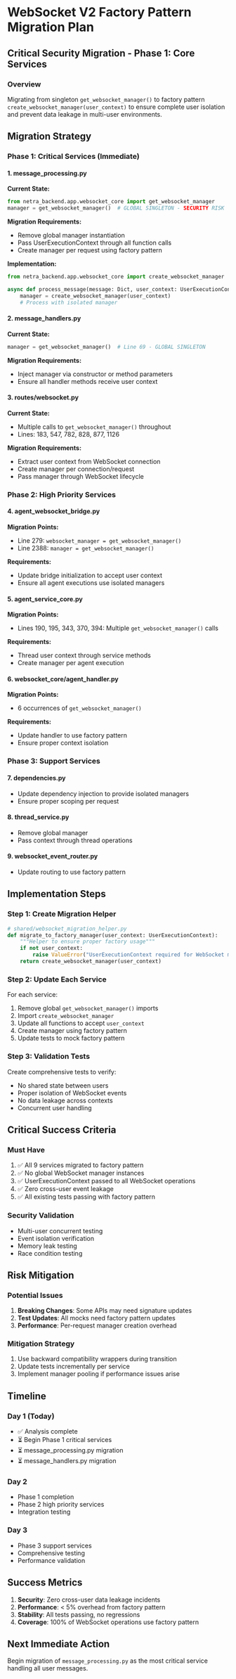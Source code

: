 # WebSocket V2 Factory Pattern Migration Plan

## Critical Security Migration - Phase 1: Core Services

### Overview
Migrating from singleton `get_websocket_manager()` to factory pattern `create_websocket_manager(user_context)` to ensure complete user isolation and prevent data leakage in multi-user environments.

## Migration Strategy

### Phase 1: Critical Services (Immediate)

#### 1. message_processing.py
**Current State:**
```python
from netra_backend.app.websocket_core import get_websocket_manager
manager = get_websocket_manager()  # GLOBAL SINGLETON - SECURITY RISK
```

**Migration Requirements:**
- Remove global manager instantiation
- Pass UserExecutionContext through all function calls
- Create manager per request using factory pattern

**Implementation:**
```python
from netra_backend.app.websocket_core import create_websocket_manager

async def process_message(message: Dict, user_context: UserExecutionContext):
    manager = create_websocket_manager(user_context)
    # Process with isolated manager
```

#### 2. message_handlers.py
**Current State:**
```python
manager = get_websocket_manager()  # Line 69 - GLOBAL SINGLETON
```

**Migration Requirements:**
- Inject manager via constructor or method parameters
- Ensure all handler methods receive user context

#### 3. routes/websocket.py
**Current State:**
- Multiple calls to `get_websocket_manager()` throughout
- Lines: 183, 547, 782, 828, 877, 1126

**Migration Requirements:**
- Extract user context from WebSocket connection
- Create manager per connection/request
- Pass manager through WebSocket lifecycle

### Phase 2: High Priority Services

#### 4. agent_websocket_bridge.py
**Migration Points:**
- Line 279: `websocket_manager = get_websocket_manager()`
- Line 2388: `manager = get_websocket_manager()`

**Requirements:**
- Update bridge initialization to accept user context
- Ensure all agent executions use isolated managers

#### 5. agent_service_core.py
**Migration Points:**
- Lines 190, 195, 343, 370, 394: Multiple `get_websocket_manager()` calls

**Requirements:**
- Thread user context through service methods
- Create manager per agent execution

#### 6. websocket_core/agent_handler.py
**Migration Points:**
- 6 occurrences of `get_websocket_manager()`

**Requirements:**
- Update handler to use factory pattern
- Ensure proper context isolation

### Phase 3: Support Services

#### 7. dependencies.py
- Update dependency injection to provide isolated managers
- Ensure proper scoping per request

#### 8. thread_service.py
- Remove global manager
- Pass context through thread operations

#### 9. websocket_event_router.py
- Update routing to use factory pattern

## Implementation Steps

### Step 1: Create Migration Helper
```python
# shared/websocket_migration_helper.py
def migrate_to_factory_manager(user_context: UserExecutionContext):
    """Helper to ensure proper factory usage"""
    if not user_context:
        raise ValueError("UserExecutionContext required for WebSocket manager")
    return create_websocket_manager(user_context)
```

### Step 2: Update Each Service
For each service:
1. Remove global `get_websocket_manager()` imports
2. Import `create_websocket_manager`
3. Update all functions to accept `user_context`
4. Create manager using factory pattern
5. Update tests to mock factory pattern

### Step 3: Validation Tests
Create comprehensive tests to verify:
- No shared state between users
- Proper isolation of WebSocket events
- No data leakage across contexts
- Concurrent user handling

## Critical Success Criteria

### Must Have
1. ✅ All 9 services migrated to factory pattern
2. ✅ No global WebSocket manager instances
3. ✅ UserExecutionContext passed to all WebSocket operations
4. ✅ Zero cross-user event leakage
5. ✅ All existing tests passing with factory pattern

### Security Validation
- Multi-user concurrent testing
- Event isolation verification
- Memory leak testing
- Race condition testing

## Risk Mitigation

### Potential Issues
1. **Breaking Changes**: Some APIs may need signature updates
2. **Test Updates**: All mocks need factory pattern updates
3. **Performance**: Per-request manager creation overhead

### Mitigation Strategy
1. Use backward compatibility wrappers during transition
2. Update tests incrementally per service
3. Implement manager pooling if performance issues arise

## Timeline

### Day 1 (Today)
- ✅ Analysis complete
- ⏳ Begin Phase 1 critical services
- ⏳ message_processing.py migration
- ⏳ message_handlers.py migration

### Day 2
- Phase 1 completion
- Phase 2 high priority services
- Integration testing

### Day 3
- Phase 3 support services
- Comprehensive testing
- Performance validation

## Success Metrics

1. **Security**: Zero cross-user data leakage incidents
2. **Performance**: < 5% overhead from factory pattern
3. **Stability**: All tests passing, no regressions
4. **Coverage**: 100% of WebSocket operations use factory pattern

## Next Immediate Action
Begin migration of `message_processing.py` as the most critical service handling all user messages.